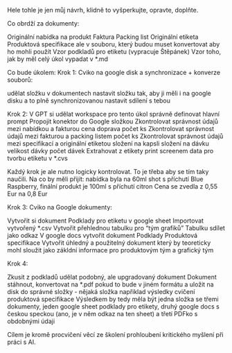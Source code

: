 Hele tohle je jen můj návrh, klidně to vyšperkujte, opravte, doplňte. 

Co obrdží za dokumenty:

Originální nabídka na produkt
Faktura
Packing list
Originální etiketa
Produktová specifikace ale v souboru, který budou muset konvertovat aby ho mohli použít
Vzor podkladů pro etiketu (vypracuje Štěpánek)
Vzor toho, jak by měl celý úkol vypadat v *.md

Co bude úkolem:
Krok 1:
Cviko na google disk a synchronizace + konverze souborů:

udělat složku v dokumentech 
nastavit složku tak, aby ji měli i na google disku a to plně synchronizovanou
nastavit sdílení s tebou

Krok 2:
V GPT si udělat workspace pro tento úkol
správně definovat hlavní prompt
Propojit konektor do Google složkou
Zkontrolovat správnost údajů mezi nabídkou a fakturou
cena
doprava
počet ks
Zkontrolovat správnost údajů mezi fakturou a packing listem
počet ks
Zkontrolovat správnost údajů mezi specifikací a originální etiketou
složení na kapsli
složení na dávku
velikost dávky
počet dávek
Extrahovat z etikety print screenem data pro tvorbu etiketu v *.cvs

Každý krok je ale nutno logicky kontrolovat. To je třeba aby se tím taky naučili. 
Na co by měli přijít:
nabídka byla na 60ml shot s příchutí Blue Raspberry, finální produkt je 100ml s příchutí citron
Cena se zvedla z 0,55 Eur na 0,8 Eur

Krok 3:
Cviko na Google dokumenty:

Vytvořit si dokument Podklady pro etiketu v google sheet
Importovat vytvořený *.csv 
Vytvořit přehlednou tabulku pro “tým grafiků”
Tabulku sdílet jako odkaz
V google docs vytvořit dokument Podklady Produktová specifikace
Vytvořit úhledný a použitelný dokument který by teoreticky mohl sloužit jako zákldní informace pro produktovým tým a grafický tým

Krok 4:

Zkusit z podkladů udělat podobný, ale upgradovaný dokument
Dokument stáhnout, konvertovat na *.pdf pokud to bude v jiném formátu a uložit na disk do správné složky - nějaká složka napřiklad výsledky cvičení produktová specifikace
Výsledkem by tedy měla být jedna složka se třemi dokumenty, jeden google sheet podklady pro etikety, druhý google docs s českou speckou (ano, je v něm odkaz na ten sheet) a třetí PDFko s obdobnými údaji

Cílem je kromě procvičení věcí ze školení prohloubení kritického myšlení při práci s AI. 


